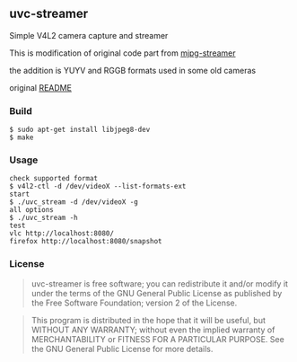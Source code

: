 ## uvc-streamer

Simple V4L2 camera capture and streamer

This is modification of original code part from [mjpg-streamer](https://sourceforge.net/projects/mjpg-streamer/)

the addition is YUYV and RGGB formats used in some old cameras

original [README](README)

### Build
````
$ sudo apt-get install libjpeg8-dev
$ make
````

### Usage
```
check supported format
$ v4l2-ctl -d /dev/videoX --list-formats-ext
start
$ ./uvc_stream -d /dev/videoX -g
all options
$ ./uvc_stream -h
test
vlc http://localhost:8080/
firefox http://localhost:8080/snapshot
```

### License

>uvc-streamer is free software; you can redistribute it and/or modify it under the terms of the GNU General Public License as published by the Free Software Foundation; version 2 of the License.

>This program is distributed in the hope that it will be useful, but WITHOUT ANY WARRANTY; without even the implied warranty of MERCHANTABILITY or FITNESS FOR A PARTICULAR PURPOSE. See the GNU General Public License for more details.

